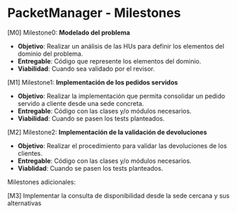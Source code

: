# PacketManager - Milestones

[M0] Milestone0: **Modelado del problema**

+ **Objetivo**: Realizar un análisis de las HUs para definir los elementos del dominio del problema.
+ **Entregable**: Código que represente los elementos del dominio.
+ **Viabilidad**: Cuando sea validado por el revisor.

[M1] Milestone1: **Implementación de los pedidos servidos**
+ **Objetivo**: Realizar la implementación que permita consolidar un pedido servido a cliente desde
                    una sede concreta.
+ **Entregable**: Código con las clases y/o módulos necesarios.
+ **Viabilidad**: Cuando se pasen los tests planteados.

[M2] Milestone2: **Implementación de la validación de devoluciones**
+ **Objetivo**: Realizar el procedimiento para validar las devoluciones de los clientes.
+ **Entregable**: Código con las clases y/o módulos necesarios.
+ **Viablidad**: Cuando se pasen los tests planteados.

Milestones adicionales:

[M3] Implementar la consulta de disponibilidad desde la sede cercana y sus alternativas

